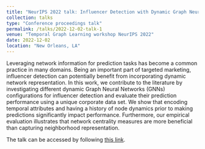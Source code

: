 ```yaml
---
title: "NeurIPS 2022 talk: Influencer Detection with Dynamic Graph Neural Networks"
collection: talks
type: "Conference proceedings talk"
permalink: /talks/2022-12-02-talk-1
venue: "Temporal Graph Learning workshop NeurIPS 2022"
date: 2022-12-02
location: "New Orleans, LA"
---
```


Leveraging network information for prediction tasks has become a common practice in many domains. Being an important part of targeted marketing, influencer detection can potentially benefit from incorporating dynamic network representation. In this work, we contribute to the literature by investigating different dynamic Graph Neural Networks (GNNs) configurations for influencer detection and evaluate their prediction performance using a unique corporate data set. We show that encoding temporal attributes and having a history of node dynamics prior to making predictions significantly impact performance. Furthermore, our empirical evaluation illustrates that network centrality measures are more beneficial than capturing neighborhood representation.

The talk can be accessed by following [this link](https://slideslive.com/38993298).

